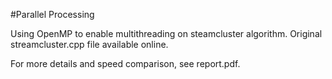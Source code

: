 #Parallel Processing

Using OpenMP to enable multithreading on steamcluster algorithm.
Original streamcluster.cpp file available online.

For more details and speed comparison, see report.pdf.
